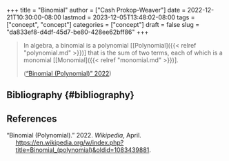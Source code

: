 +++
title = "Binomial"
author = ["Cash Prokop-Weaver"]
date = 2022-12-21T10:30:00-08:00
lastmod = 2023-12-05T13:48:02-08:00
tags = ["concept", "concept"]
categories = ["concept"]
draft = false
slug = "da833ef8-d4df-45d7-be80-428ee62bff86"
+++

> In algebra, a binomial is a polynomial [[Polynomial]({{< relref "polynomial.md" >}})] that is the sum of two terms, each of which is a monomial [[Monomial]({{< relref "monomial.md" >}})].
>
> (<a href="#citeproc_bib_item_1">“Binomial (Polynomial)” 2022</a>)


## Bibliography {#bibliography}

## References

<style>.csl-entry{text-indent: -1.5em; margin-left: 1.5em;}</style><div class="csl-bib-body">
  <div class="csl-entry"><a id="citeproc_bib_item_1"></a>“Binomial (Polynomial).” 2022. <i>Wikipedia</i>, April. <a href="https://en.wikipedia.org/w/index.php?title=Binomial_(polynomial)&oldid=1083439881">https://en.wikipedia.org/w/index.php?title=Binomial_(polynomial)&#38;oldid=1083439881</a>.</div>
</div>
